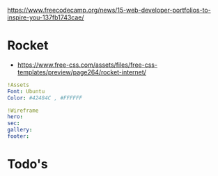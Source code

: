 https://www.freecodecamp.org/news/15-web-developer-portfolios-to-inspire-you-137fb1743cae/
# Rocket
- https://www.free-css.com/assets/files/free-css-templates/preview/page264/rocket-internet/



```yaml
!Assets
Font: Ubuntu
Color: #42484C , #FFFFFF 

!Wireframe
hero:
sec:
gallery:
footer:
```

# Todo's

